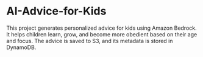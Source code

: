 # AI-Advice-for-Kids
This project generates personalized advice for kids using Amazon Bedrock. It helps children learn, grow, and become more obedient based on their age and focus. The advice is saved to S3, and its metadata is stored in DynamoDB.
